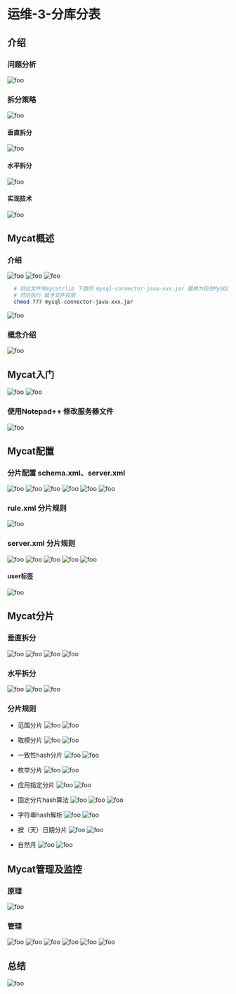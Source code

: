 # 运维-3-分库分表

## 介绍

### 问题分析

  <img :src="$withBase('/mysql/devops/rz14.png')" alt="foo">

### 拆分策略

  <img :src="$withBase('/mysql/devops/rz14-1.png')" alt="foo">

#### 垂直拆分

  <img :src="$withBase('/mysql/devops/rz14-2.png')" alt="foo">

#### 水平拆分

  <img :src="$withBase('/mysql/devops/rz14-3.png')" alt="foo">

#### 实现技术

  <img :src="$withBase('/mysql/devops/rz14-4.png')" alt="foo">

## Mycat概述

### 介绍

  <img :src="$withBase('/mysql/devops/rz15.png')" alt="foo">
  <img :src="$withBase('/mysql/devops/rz15-1.png')" alt="foo">
  <img :src="$withBase('/mysql/devops/rz15-2.png')" alt="foo">

  ```bash
    # 将此文件夹mycat/lib 下面的 mysql-connector-java-xxx.jar 替换为现在MySQL的版本
    # 然后执行 赋予文件权限
    chmod 777 mysql-connector-java-xxx.jar
  ```

  <img :src="$withBase('/mysql/devops/rz15-3.png')" alt="foo">

### 概念介绍

  <img :src="$withBase('/mysql/devops/rz15-4.png')" alt="foo">

## Mycat入门

  <img :src="$withBase('/mysql/devops/rz16.png')" alt="foo">
  <img :src="$withBase('/mysql/devops/rz16-1.png')" alt="foo">

### 使用Notepad++ 修改服务器文件

  <img :src="$withBase('/mysql/devops/rz16-3.png')" alt="foo">

## Mycat配置

### 分片配置 schema.xml、server.xml

  <img :src="$withBase('/mysql/devops/rz16-2.png')" alt="foo">
  <img :src="$withBase('/mysql/devops/rz16-4.png')" alt="foo">
  <img :src="$withBase('/mysql/devops/rz16-5.png')" alt="foo">
  <img :src="$withBase('/mysql/devops/rz16-6.png')" alt="foo">
  <img :src="$withBase('/mysql/devops/rz16-7.png')" alt="foo">
  <img :src="$withBase('/mysql/devops/rz16-8.png')" alt="foo">

### rule.xml 分片规则

  <img :src="$withBase('/mysql/devops/rz17.png')" alt="foo">

### server.xml 分片规则

  <img :src="$withBase('/mysql/devops/rz18.png')" alt="foo">
  <img :src="$withBase('/mysql/devops/rz18-1.png')" alt="foo">
  <img :src="$withBase('/mysql/devops/rz18-3.png')" alt="foo">
  <img :src="$withBase('/mysql/devops/rz18-4.png')" alt="foo">
  <img :src="$withBase('/mysql/devops/rz18-2.png')" alt="foo">

#### user标签

  <img :src="$withBase('/mysql/devops/rz18-5.png')" alt="foo">

## Mycat分片

### 垂直拆分

  <img :src="$withBase('/mysql/devops/rz19.png')" alt="foo">
  <img :src="$withBase('/mysql/devops/rz19-1.png')" alt="foo">
  <img :src="$withBase('/mysql/devops/rz19-2.png')" alt="foo">
  <img :src="$withBase('/mysql/devops/rz19-3.png')" alt="foo">

### 水平拆分

  <img :src="$withBase('/mysql/devops/rz20.png')" alt="foo">
  <img :src="$withBase('/mysql/devops/rz20-1.png')" alt="foo">
  <img :src="$withBase('/mysql/devops/rz20-2.png')" alt="foo">

### 分片规则

- 范围分片
  <img :src="$withBase('/mysql/devops/rz20-3.png')" alt="foo">
  <img :src="$withBase('/mysql/devops/rz20-4.png')" alt="foo">

- 取模分片
  <img :src="$withBase('/mysql/devops/rz20-5.png')" alt="foo">
  <img :src="$withBase('/mysql/devops/rz20-6.png')" alt="foo">

- 一致性hash分片
  <img :src="$withBase('/mysql/devops/rz20-7.png')" alt="foo">
  <img :src="$withBase('/mysql/devops/rz20-8.png')" alt="foo">

- 枚举分片
  <img :src="$withBase('/mysql/devops/rz20-9.png')" alt="foo">
  <img :src="$withBase('/mysql/devops/rz20-10.png')" alt="foo">

- 应用指定分片
  <img :src="$withBase('/mysql/devops/rz20-11.png')" alt="foo">
  <img :src="$withBase('/mysql/devops/rz20-12.png')" alt="foo">

- 固定分片hash算法
  <img :src="$withBase('/mysql/devops/rz20-13.png')" alt="foo">
  <img :src="$withBase('/mysql/devops/rz20-14.png')" alt="foo">
  <img :src="$withBase('/mysql/devops/rz20-14-1.png')" alt="foo">

- 字符串hash解析
  <img :src="$withBase('/mysql/devops/rz20-15.png')" alt="foo">
  <img :src="$withBase('/mysql/devops/rz20-16.png')" alt="foo">

- 按（天）日期分片
  <img :src="$withBase('/mysql/devops/rz20-17.png')" alt="foo">
  <img :src="$withBase('/mysql/devops/rz20-18.png')" alt="foo">

- 自然月
  <img :src="$withBase('/mysql/devops/rz21.png')" alt="foo">
  <img :src="$withBase('/mysql/devops/rz21-1.png')" alt="foo">

## Mycat管理及监控

### 原理

  <img :src="$withBase('/mysql/devops/rz22.png')" alt="foo">

### 管理

  <img :src="$withBase('/mysql/devops/rz23.png')" alt="foo">
  <img :src="$withBase('/mysql/devops/rz23-1.png')" alt="foo">
  <img :src="$withBase('/mysql/devops/rz23-2.png')" alt="foo">
  <img :src="$withBase('/mysql/devops/rz23-3.png')" alt="foo">
  <img :src="$withBase('/mysql/devops/rz23-4.png')" alt="foo">
  <img :src="$withBase('/mysql/devops/rz23-5.png')" alt="foo">

## 总结

  <img :src="$withBase('/mysql/devops/rz24.png')" alt="foo">
